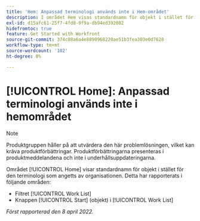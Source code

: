 ```yaml
---
title: 'Hem: Anpassad terminologi används inte i Hem-området'
description: I området Hem visas standardnamn för objekt i stället för den terminologi som angetts av organisationen. Detta har rapporterats i olika områden.
exl-id: d15afc61-25f7-4fd8-9f9a-db94ed392082
hidefromtoc: true
feature: Get Started with Workfront
source-git-commit: 374c88a6a4e8890968220ae51b3fea303e0d7628
workflow-type: tm+mt
source-wordcount: '102'
ht-degree: 0%

---
```


# [!UICONTROL Home]: Anpassad terminologi används inte i hemområdet

>[!NOTE]
>
>Produktgruppen håller på att utvärdera den här problemlösningen, vilket kan kräva produktförbättringar. Produktförbättringarna presenteras i produktmeddelandena och inte i underhållsuppdateringarna.

Området [!UICONTROL Home] visar standardnamn för objekt i stället för den terminologi som angetts av organisationen. Detta har rapporterats i följande områden:

* Filtret [!UICONTROL Work List]
* Knappen [!UICONTROL Start] (objekt) i [!UICONTROL Work List]

_Först rapporterad den 8 april 2022._
